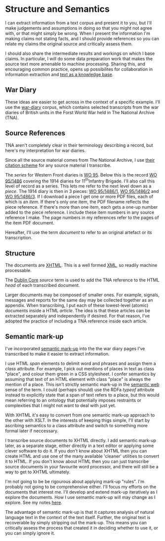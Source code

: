 # Structure and Semantics

I can extract information from a text corpus and present it to you, but I'll make judgements and assumptions in doing so that you might not agree with, or that might simply be wrong.
When I present the information I'm making claims not stating facts, and
I should provide references so you can relate my claims the original source and critically assess them.

I should also share the intermediate results and workings on which I base claims. In particular, I will do some data preparation work that makes the source text more
amenable to machine processing. Sharing this, and encouraging common practice, opens up possibilites for collaboration in information extraction and
[text as a knowledge base](https://knoxa.github.io/linked-text/).

## War Diary 

These ideas are easier to get across in the context of a specific example. I'll use the [war-diary](https://knoxa.github.io/war-diary/) corpus, which contains
selected transcripts from the war diaries of British units in the Forst World War held in The National Archive (TNA).

## Source References

TNA aren't completely clear in their terminology describing a record, but here's my interpretation for war diaries.

Since all the source material comes from The National Archive, I use [their citation scheme](https://www.nationalarchives.gov.uk/help-with-your-research/citing-records-national-archives/) 
for any source material I transcribe.

The *series* for Western Front diaries is [WO 95](https://discovery.nationalarchives.gov.uk/browse/r/h/C14303). Below this is the record [WO 95/1486](https://discovery.nationalarchives.gov.uk/details/r/C4554637) covering the 1914 diaries for 11<sup>th</sup>Infantry Brigade.
I'll also call this level of record as a series. This lets me refer to the next level down as a *piece*. The 1914 diary is then in 3 pieces:
[WO 95/1486/1](https://discovery.nationalarchives.gov.uk/details/r/C14016968), [WO 95/1486/2](https://discovery.nationalarchives.gov.uk/details/r/C14016969) and [WO 95/1486/3](https://discovery.nationalarchives.gov.uk/details/r/C14016970).
If I download a piece I get one or more PDF files, each of which is an *item*. If there's only one item, the PDF filename reflects the piece reference. If there's more 
than one item, each gets a one-up number added to the piece reference. I include these item numbers in any source reference I make. The page numbers in my references refer to the
pages of the item PDF document.


Hereafter, I'll use the term *document* to refer to an original artefact or its transcription. 

## Structure

The documents are [XHTML](https://en.wikipedia.org/wiki/XHTML). This is a well formed [XML](https://en.wikipedia.org/wiki/XML), so readily machine processable.

The [Dublin Core](https://www.dublincore.org/specifications/dublin-core/dcmi-terms/) *source* term is used to add the TNA reference to the HTML _head_ of each transcribed document.

Larger documents may be composed of smaller ones. For example, signals, messages and reports for the same day may be collected together as an appendix.
When transcribing, I put each of these lowest-level (atomic) documents inside a HTML _article_. The idea is that these articles can be extracted separately 
and independently if desired. For that reason, I've adopted the practice of including a TNA reference inside each article.

## Semantic mark-up

I've incorporated [semantic mark-up](https://en.wikipedia.org/wiki/Semantic_HTML) into the the war diary pages I've transcribed to make it easier to extract information. 

I use HTML _span_ elements to delimit word and phrases and assign them a _class_ attribute.
For example, I pick out mentions of places in text as class "place", and colour them green in a CSS stylesheet.
I confer semantics by assuming that text of an HTML element with class "place" is always the mention of a place.
This isn't strictly semantic mark-up in the [semantic web](https://en.wikipedia.org/wiki/Semantic_Web) sense of the term.
I could (perhaps should) use the RDFa _typeof_ attribute instead to explicitly state that a span of text refers to a place,
but this would mean referring to an ontology that potentially imposes restraints or complexities that I might not want to deal with just yet.

With XHTML it's easy to convert from one semantic mark-up approach to the other with XSLT.
In the interests of keeping thigs simple, I'll start by ascribing semantics to a class attribute and switch to something more formal later if neccessary.

I transcribe source documents to XHTML directly. I add semantic mark-up later, as a separate stage, either directly in a text editor or applying some clever software to do it.
If you don't know about XHTML then you can create HTML and use one of the many available 'cleaner' utilities to convert it
to HTML. If you don't know about HTML then you can just transcribe source documents in your favourite word processor, and there will still be a way to get to XHTML ultimately.

I'm not going to be be rigourous about applying mark-up "rules". I'm probably not going to be comprehensive either.
I'll focus my efforts on the documents that interest me. I'll develop and extend mark-up iteratively as I explore the documents.
How I use semantic mark-up will may change as I explore. See my notes [here](mark-up).

The advantage of semantic mark-up is that it captures analysis of natural language text in the context of the text itself. Further, the original text is recoverable 
by simply stripping out the mark-up. This means you can critically assess the process that created it in deciding whether to use it, or you can simply ignore it. 
